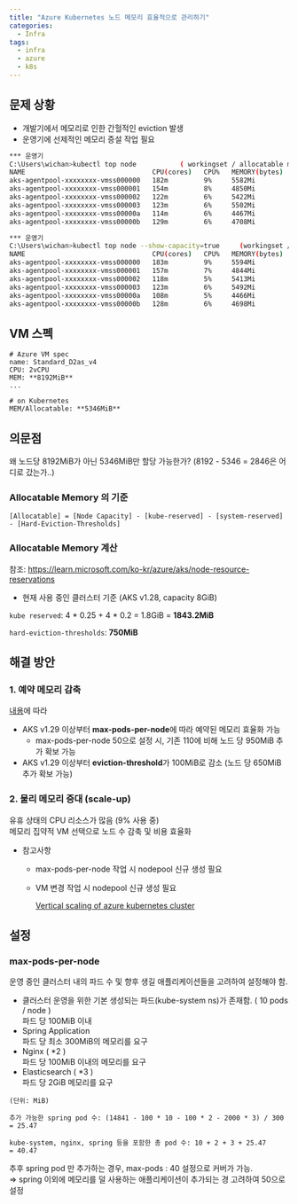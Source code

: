 ```yaml
---
title: "Azure Kubernetes 노드 메모리 효율적으로 관리하기"
categories:
  - Infra
tags:
  - infra
  - azure
  - k8s
---
```


## 문제 상황

- 개발기에서 메모리로 인한 간헐적인 eviction 발생
- 운영기에 선제적인 메모리 증설 작업 필요

```bash
*** 운영기
C:\Users\wichan>kubectl top node           ( workingset / allocatable mem ) 
NAME                                CPU(cores)   CPU%   MEMORY(bytes)   MEMORY%
aks-agentpool-xxxxxxxx-vmss000000   182m         9%     5582Mi          104%
aks-agentpool-xxxxxxxx-vmss000001   154m         8%     4850Mi          90%
aks-agentpool-xxxxxxxx-vmss000002   122m         6%     5422Mi          101%
aks-agentpool-xxxxxxxx-vmss000003   123m         6%     5502Mi          102%
aks-agentpool-xxxxxxxx-vmss00000a   114m         6%     4467Mi          83%
aks-agentpool-xxxxxxxx-vmss00000b   129m         6%     4708Mi          88%

*** 운영기
C:\Users\wichan>kubectl top node --show-capacity=true     (workingset / mem capacity )
NAME                                CPU(cores)   CPU%   MEMORY(bytes)   MEMORY%
aks-agentpool-xxxxxxxx-vmss000000   183m         9%     5594Mi          70%
aks-agentpool-xxxxxxxx-vmss000001   157m         7%     4844Mi          61%
aks-agentpool-xxxxxxxx-vmss000002   118m         5%     5413Mi          68%
aks-agentpool-xxxxxxxx-vmss000003   123m         6%     5492Mi          69%
aks-agentpool-xxxxxxxx-vmss00000a   108m         5%     4466Mi          56%
aks-agentpool-xxxxxxxx-vmss00000b   128m         6%     4698Mi          59%
```

## VM 스펙
```
# Azure VM spec
name: Standard_D2as_v4
CPU: 2vCPU
MEM: **8192MiB**
...

# on Kubernetes
MEM/Allocatable: **5346MiB**
```

## 의문점
왜 노드당 8192MiB가 아닌 5346MiB만 할당 가능한가? (8192 - 5346 = 2846은 어디로 갔는가..)

### Allocatable Memory 의 기준

 `[Allocatable] = [Node Capacity] - [kube-reserved] - [system-reserved] - [Hard-Eviction-Thresholds]`

### Allocatable Memory 계산

참조: https://learn.microsoft.com/ko-kr/azure/aks/node-resource-reservations

- 현재 사용 중인 클러스터 기준 (AKS v1.28, capacity 8GiB)

`kube reserved`: 4 * 0.25 + 4 * 0.2 = 1.8GiB = **1843.2MiB**

`hard-eviction-thresholds`: **750MiB**


## 해결 방안

### 1. 예약 메모리 감축

[내용](https://learn.microsoft.com/ko-kr/azure/aks/node-resource-reservations)에 따라

- AKS v1.29 이상부터 **max-pods-per-node**에 따라 예약된 메모리 효율화 가능
    - max-pods-per-node 50으로 설정 시, 기존 110에 비해 노드 당 950MiB 추가 확보 가능
- AKS v1.29 이상부터 **eviction-threshold**가 100MiB로 감소 (노드 당 650MiB 추가 확보 가능)

### 2. 물리 메모리 증대 (scale-up)

유휴 상태의 CPU 리소스가 많음 (9% 사용 중)  
메모리 집약적 VM 선택으로 노드 수 감축 및 비용 효율화

- 참고사항
    - max-pods-per-node 작업 시 nodepool 신규 생성 필요
    - VM 변경 작업 시 nodepool 신규 생성 필요
        
        [Vertical scaling of azure kubernetes cluster](https://stackoverflow.com/questions/67491883/vertical-scaling-of-azure-kubernetes-cluster)
        

## 설정

### max-pods-per-node

운영 중인 클러스터 내의 파드 수 및 향후 생길 애플리케이션들을 고려하여 설정해야 함.

- 클러스터 운영을 위한 기본 생성되는 파드(kube-system ns)가 존재함. ( 10 pods / node )  
파드 당 100MiB 이내
- Spring Application  
파드 당 최소 300MiB의 메모리를 요구
- Nginx ( *2 )  
파드 당 100MiB 이내의 메모리를 요구
- Elasticsearch ( *3 )  
파드 당 2GiB 메모리를 요구

```
(단위: MiB)

추가 가능한 spring pod 수: (14841 - 100 * 10 - 100 * 2 - 2000 * 3) / 300
= 25.47

kube-system, nginx, spring 등을 포함한 총 pod 수: 10 + 2 + 3 + 25.47
= 40.47
```

추후 spring pod 만 추가하는 경우, max-pods : 40 설정으로 커버가 가능.  
⇒ spring 이외에 메모리를 덜 사용하는 애플리케이션이 추가되는 경 고려하여 50으로 설정

